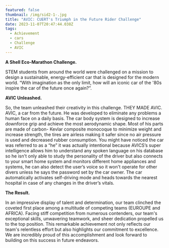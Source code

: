 ```yaml
---
featured: false
thumbnail: /img/sid2-1-.jpg
title: "AVIC: CUERT's Triumph in the Future Rider Challenge"
date: 2023-11-07T20:47:44.038Z
tags:
  - Achievement
  - cars
  - Challenge
  - AVIC
---
```

**A Shell Eco-Marathon Challenge.**  

  STEM students from around the world were challenged on a mission to design a sustainable, energy-efficient car that is designed for the modern world. “With imagination as the only limit, how will an iconic car of the '80s inspire the car of the future once again?”. 

**AVIC Unleashed.**

So, the team unleashed their creativity in this challenge. THEY MADE AVIC. AVIC, a car from the future. He was developed to eliminate any problems a human face on a daily basis. The car body system is designed to increase downforce grip and achieve the most aerodynamic shape.   Most of his parts are made of carbon- Kevlar composite monocoque to minimize weight and increase strength, the tires are airless making it safer since no air pressure is used and decreased rubber consumption.  You might have noticed the car was referred to as a “he” it was actually intentional because AVICS’s super intelligence allows him to understand  any spoken language on his database so he isn't only able to study the personality of the driver but also connects to your smart home system and monitors different home appliances and systems, he can also detect the user’s voice so it won't operate for other divers unless he says the password set by the car owner.  The car automatically activates self-driving mode and heads towards the nearest hospital in case of any changes in the driver’s vitals.   

 **The Result.**

 In an impressive display of talent and determination, our team clinched the coveted first place among a multitude of competing teams (EUROUPE and AFRICA). Facing stiff competition from numerous contenders, our team's exceptional skills, unwavering teamwork, and sheer dedication propelled us to the top position. This remarkable achievement not only reflects our team's relentless effort but also highlights our commitment to excellence. We are incredibly proud of this accomplishment and look forward to building on this success in future endeavors.